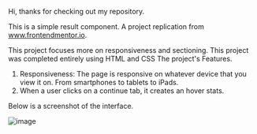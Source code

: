 Hi, thanks for checking out my repository.

This is a simple result component. A project replication from www.frontendmentor.io.

This project focuses more on responsiveness and sectioning. This project was completed entirely using HTML and CSS
The project's Features.

1. Responsiveness: The page is responsive on whatever device that you view it on. From smartphones to tablets to iPads.
2. When a user clicks on a continue tab, it creates an hover stats.

Below is a screenshot of the interface.

![image](https://github.com/Aysha-py/result-component/assets/64032658/c4376b55-c691-42c7-a51f-6eeef22df7c3)
